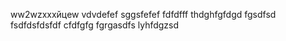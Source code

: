 ww2wzxxxйцew
vdvdefef
sggsfefef
fdfdfff
thdghfgfdgd
fgsdfsd
fsdfdsfdsfdf
cfdfgfg
fgrgasdfs
lyhfdgzsd
